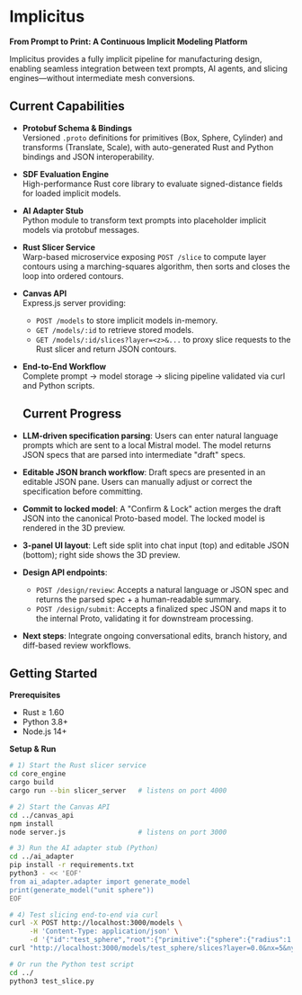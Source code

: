 # Implicitus

**From Prompt to Print: A Continuous Implicit Modeling Platform**

Implicitus provides a fully implicit pipeline for manufacturing design, enabling seamless integration between text prompts, AI agents, and slicing engines—without intermediate mesh conversions.

## Current Capabilities

- **Protobuf Schema & Bindings**  
  Versioned `.proto` definitions for primitives (Box, Sphere, Cylinder) and transforms (Translate, Scale), with auto-generated Rust and Python bindings and JSON interoperability.

- **SDF Evaluation Engine**  
  High-performance Rust core library to evaluate signed-distance fields for loaded implicit models.

- **AI Adapter Stub**  
  Python module to transform text prompts into placeholder implicit models via protobuf messages.

- **Rust Slicer Service**  
  Warp-based microservice exposing `POST /slice` to compute layer contours using a marching-squares algorithm, then sorts and closes the loop into ordered contours.

- **Canvas API**  
  Express.js server providing:
  - `POST /models` to store implicit models in-memory.  
  - `GET /models/:id` to retrieve stored models.  
  - `GET /models/:id/slices?layer=<z>&...` to proxy slice requests to the Rust slicer and return JSON contours.

- **End-to-End Workflow**  
  Complete prompt → model storage → slicing pipeline validated via curl and Python scripts.

  ## Current Progress

- **LLM-driven specification parsing**: Users can enter natural language prompts which are sent to a local Mistral model. The model returns JSON specs that are parsed into intermediate "draft" specs.
- **Editable JSON branch workflow**: Draft specs are presented in an editable JSON pane. Users can manually adjust or correct the specification before committing.
- **Commit to locked model**: A "Confirm & Lock" action merges the draft JSON into the canonical Proto-based model. The locked model is rendered in the 3D preview.
- **3-panel UI layout**: Left side split into chat input (top) and editable JSON (bottom); right side shows the 3D preview.
- **Design API endpoints**:
  - `POST /design/review`: Accepts a natural language or JSON spec and returns the parsed spec + a human-readable summary.
  - `POST /design/submit`: Accepts a finalized spec JSON and maps it to the internal Proto, validating it for downstream processing.
- **Next steps**: Integrate ongoing conversational edits, branch history, and diff-based review workflows.


## Getting Started

**Prerequisites**  
- Rust ≥ 1.60  
- Python 3.8+  
- Node.js 14+

**Setup & Run**

```bash
# 1) Start the Rust slicer service
cd core_engine
cargo build
cargo run --bin slicer_server   # listens on port 4000

# 2) Start the Canvas API
cd ../canvas_api
npm install
node server.js                  # listens on port 3000

# 3) Run the AI adapter stub (Python)
cd ../ai_adapter
pip install -r requirements.txt
python3 - << 'EOF'
from ai_adapter.adapter import generate_model
print(generate_model("unit sphere"))
EOF

# 4) Test slicing end-to-end via curl
curl -X POST http://localhost:3000/models \
     -H 'Content-Type: application/json' \
     -d '{"id":"test_sphere","root":{"primitive":{"sphere":{"radius":1.0}}}}'
curl "http://localhost:3000/models/test_sphere/slices?layer=0.0&nx=5&ny=5"

# Or run the Python test script
cd ../
python3 test_slice.py